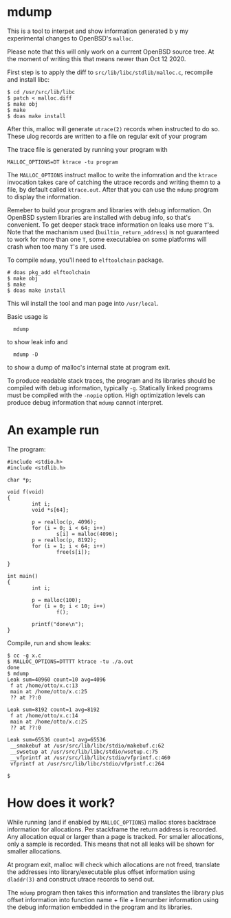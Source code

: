 # mdump

This is a tool to interpet and show information generated b y my experimental
changes to OpenBSD's `malloc`. 

Please note that this will only work on a current OpenBSD source tree. At the moment of
writing this that means newer than Oct 12 2020.

First step is to apply the diff to `src/lib/libc/stdlib/malloc.c`, recompile and install libc:
```
$ cd /usr/src/lib/libc
$ patch < malloc.diff
$ make obj
$ make
$ doas make install
```
After this, malloc will generate `utrace(2)` records when instructed to do so.
These ulog records are written to a file on regular exit of your program

The trace file is generated by running your program with

```
MALLOC_OPTIONS=DT ktrace -tu program
```
The `MALLOC_OPTIONS` instruct malloc to write the infomration and the `ktrace` invocation 
takes care of catching the utrace records and writing themn to a file, by
default called `ktrace.out`. After that you can use the `mdump` program to
display the information.

Remeber to build your program and libraries with debug information.
On OpenBSD system libraries are installed with debug info, so that's
convenient.  To get deeper stack trace information on leaks use
more `T`'s. Note that the machanism used (`builtin_return_address`)
is not guaranteed to work for more than one `T`, some executablea
on some platforms will crash when too many `T`'s are used.

To compile `mdump`, you'll need to `elftoolchain` package. 
```
# doas pkg_add elftoolchain
$ make obj
$ make
$ doas make install
```
This wil install the tool and man page into `/usr/local`.

Basic usage is
```
  mdump
```
to show leak info and
```
  mdump -D
```
to show a dump of malloc's internal state at program exit.

To produce readable stack traces, the program and its libraries should be
compiled with debug information, typically `-g`.
Statically linked programs must be compiled with the
`-nopie` option.
High optimization levels can produce debug information that
`mdump`
cannot interpret.

# An example run
The program:
```
#include <stdio.h>
#include <stdlib.h>

char *p;

void f(void)
{
        int i;
        void *s[64];

        p = realloc(p, 4096);
        for (i = 0; i < 64; i++)
                s[i] = malloc(4096);
        p = realloc(p, 8192);
        for (i = 1; i < 64; i++)
                free(s[i]);

}

int main()
{
        int i;

        p = malloc(100);
        for (i = 0; i < 10; i++)
                f();

        printf("done\n");
}
```
Compile, run and show leaks:
```
$ cc -g x.c 
$ MALLOC_OPTIONS=DTTTT ktrace -tu ./a.out 
done
$ mdump
Leak sum=40960 count=10 avg=4096
 f at /home/otto/x.c:13
 main at /home/otto/x.c:25
 ?? at ??:0

Leak sum=8192 count=1 avg=8192
 f at /home/otto/x.c:14
 main at /home/otto/x.c:25
 ?? at ??:0

Leak sum=65536 count=1 avg=65536
 __smakebuf at /usr/src/lib/libc/stdio/makebuf.c:62
 __swsetup at /usr/src/lib/libc/stdio/wsetup.c:75
 __vfprintf at /usr/src/lib/libc/stdio/vfprintf.c:460
 vfprintf at /usr/src/lib/libc/stdio/vfprintf.c:264

$
```

# How does it work?

While running (and if enabled by `MALLOC_OPTIONS`) malloc
stores backtrace information for allocations. 
Per stackframe the return address is recorded.
Any allocation equal or larger than a page is tracked. For smaller allocations,
only a sample is recorded. This means that not all leaks will be shown for smaller allocations.

At program exit, malloc will check which allocations are not freed,
translate the addresses into library/executable plus offset information
using `dladdr(3)` and construct utrace records to send out.

The `mdump` program then takes this information and translates the library
plus offset information into function name + file + linenumber information using
the debug information embedded in the program and its libraries.

